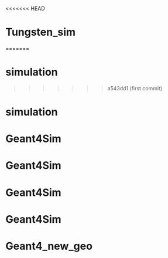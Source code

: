 <<<<<<< HEAD
# Tungsten_sim
=======
# simulation
>>>>>>> a543dd1 (first commit)
# simulation
# Geant4Sim
# Geant4Sim
# Geant4Sim
# Geant4Sim
# Geant4_new_geo
